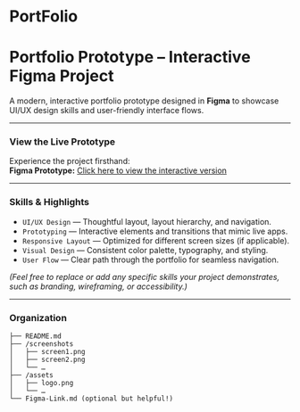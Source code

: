 # PortFolio
# Portfolio Prototype – Interactive Figma Project

A modern, interactive portfolio prototype designed in **Figma** to showcase UI/UX design skills and user-friendly interface flows.

---

###  View the Live Prototype
Experience the project firsthand:  
**Figma Prototype:** [Click here to view the interactive version](https://www.figma.com/proto/CGiWKlxeG1UhQSalFiRAnA/PortFolio-MJ?node-id=3-3&p=f&t=CBbe8upwPmScvF62-1&scaling=scale-down-width&content-scaling=fixed&page-id=0%3A1&starting-point-node-id=3%3A3)

---

###  Skills & Highlights
- `UI/UX Design` — Thoughtful layout, layout hierarchy, and navigation.
- `Prototyping` — Interactive elements and transitions that mimic live apps.
- `Responsive Layout` — Optimized for different screen sizes (if applicable).
- `Visual Design` — Consistent color palette, typography, and styling.
- `User Flow` — Clear path through the portfolio for seamless navigation.

*(Feel free to replace or add any specific skills your project demonstrates, such as branding, wireframing, or accessibility.)*

---

###  Organization

```text
├── README.md
├── /screenshots
│   ├── screen1.png
│   ├── screen2.png
│   └── …
├── /assets
│   ├── logo.png
│   └── …
└── Figma-Link.md (optional but helpful!)
